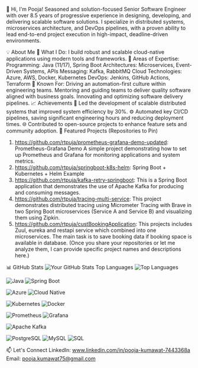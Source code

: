 👋 Hi, I'm Pooja!
Seasoned and solution-focused Senior Software Engineer with over 8.5 years of progressive experience in designing, developing, and delivering scalable software solutions. I specialize in distributed systems, microservices architecture, and DevOps pipelines, with a proven ability to lead end-to-end project execution in high-impact, deadline-driven environments.

💡 About Me
🔭 What I Do: I build robust and scalable cloud-native applications using modern tools and frameworks.
🌟 Areas of Expertise:
Programming: Java (11/17), Spring Boot
Architectures: Microservices, Event-Driven Systems, APIs
Messaging: Kafka, RabbitMQ
Cloud Technologies: Azure, AWS, Docker, Kubernetes
DevOps: Jenkins, GitHub Actions, Terraform
🧠 Known For:
Driving an automation-first culture within engineering teams.
Mentoring and guiding teams to deliver quality software aligned with business goals.
Innovating and optimizing software delivery pipelines.
📈 Achievements
🚀 Led the development of scalable distributed systems that improved system efficiency by 30%.
⚙️ Automated key CI/CD pipelines, saving significant engineering hours and reducing deployment times.
🌐 Contributed to open-source projects to enhance feature sets and community adoption.
📂 Featured Projects (Repositories to Pin)

1. https://github.com/rtpuja/prometheus-grafana-demo-updated: Prometheus-Grafana Demo A simple project demonstrating how to set up Prometheus and Grafana for monitoring applications and system metrics.
2. https://github.com/rtpuja/springboot-k8s-helm: Spring Boot + Kubernetes + Helm Example
3. https://github.com/rtpuja/kafka-retry-springboot: This is a Spring Boot application that demonstrates the use of Apache Kafka for producing and consuming messages.
4. https://github.com/rtpuja/tracing-multi-service: This project demonstrates distributed tracing using Micrometer Tracing with Brave in two Spring Boot microservices (Service A and Service B) and visualizing them using Zipkin.
5. https://github.com/rtpuja/custBookingApplication: This projects includes Zuul, eureka and restapi service which combined into one microservices. The main task is to save booking data if booking space is available in database.
(Once you share your repositories or let me analyze them, I can provide specific project names and descriptions here.)

📊 GitHub Stats
![Your GitHub Stats](https://github-readme-stats.vercel.app/api?username=rtpuja&show_icons=true&theme=radical)
Top Languages
![Top Languages](https://github-readme-stats.vercel.app/api/top-langs/?username=rtpuja&layout=compact&theme=radical)

<!-- Java -->
![Java](https://img.shields.io/badge/Java-ED8B00?style=for-the-badge&logo=java&logoColor=white)
![Spring Boot](https://img.shields.io/badge/Spring_Boot-6DB33F?style=for-the-badge&logo=spring-boot&logoColor=white)

<!-- Cloud -->
![Azure](https://img.shields.io/badge/Microsoft_Azure-0078D4?style=for-the-badge&logo=microsoft-azure&logoColor=white)
![Cloud Native](https://img.shields.io/badge/Cloud%20Native-007ACC?style=for-the-badge&logo=cloud&logoColor=white)

<!-- Containerization & Orchestration -->
![Kubernetes](https://img.shields.io/badge/Kubernetes-326CE5?style=for-the-badge&logo=kubernetes&logoColor=white)
![Docker](https://img.shields.io/badge/Docker-2496ED?style=for-the-badge&logo=docker&logoColor=white)

<!-- Observability -->
![Prometheus](https://img.shields.io/badge/Prometheus-E6522C?style=for-the-badge&logo=prometheus&logoColor=white)
![Grafana](https://img.shields.io/badge/Grafana-F46800?style=for-the-badge&logo=grafana&logoColor=white)

<!-- Messaging -->
![Apache Kafka](https://img.shields.io/badge/Apache_Kafka-231F20?style=for-the-badge&logo=apache-kafka&logoColor=white)

<!-- Databases -->
![PostgreSQL](https://img.shields.io/badge/PostgreSQL-4169E1?style=for-the-badge&logo=postgresql&logoColor=white)
![MySQL](https://img.shields.io/badge/MySQL-00758F?style=for-the-badge&logo=mysql&logoColor=white)
![SQL](https://img.shields.io/badge/SQL-CC2927?style=for-the-badge&logo=databricks&logoColor=white)

📫 Let's Connect
LinkedIn: www.linkedin.com/in/pooja-kumawat-7443368a
Email: pooja.kumawat75@gmail.com

